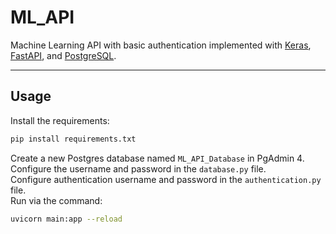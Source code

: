 # ML_API  

Machine Learning API with basic authentication implemented with [Keras](https://keras.io/), [FastAPI](https://fastapi.tiangolo.com/), and [PostgreSQL](https://www.postgresql.org/).

----------------------------------------
## Usage
Install the requirements:
```sh
pip install requirements.txt
```
Create a new Postgres database named `ML_API_Database` in PgAdmin 4. Configure the username and password in the `database.py` file.  
Configure authentication username and password in the `authentication.py` file.  
Run via the command:
```sh
uvicorn main:app --reload
```
